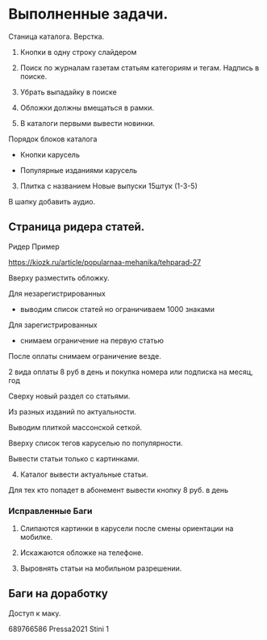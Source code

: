 # Выполненные задачи.

Станица каталога. Верстка.

1. Кнопки в одну строку слайдером

2. Поиск по журналам газетам статьям категориям и тегам. Надпись в поиске.

3. Убрать выпадайку в поиске

4. Обложки должны вмещаться в рамки.

5. В каталоги первыми вывести новинки.

Порядок блоков каталога

-  Кнопки карусель

- Популярные изданиями карусель

3. Плитка с названием Новые выпуски 15штук (1-3-5)

В шапку добавить аудио.



## Страница ридера статей.


Ридер
Пример

https://kiozk.ru/article/popularnaa-mehanika/tehparad-27
 
Вверху разместить обложку.

Для незарегистрированных 

- выводим список статей но ограничиваем 1000 знаками

Для зарегистрированных

- снимаем ограничение на первую статью

После оплаты снимаем ограничение везде.

2 вида оплаты 8 руб в день и покупка номера или подписка на месяц, год


Сверху новый раздел со статьями.

Из разных изданий по актуальности.

Выводим плиткой массонской сеткой.

Вверху список тегов каруселью по популярности.


Вывести статьи только с картинками.


4. Каталог вывести актуальные статьи. 

Для тех кто попадет в абонемент вывести кнопку 8 руб. в день



### Исправленные Баги

1. Слипаются картинки в карусели после смены ориентации на мобилке.

2. Искажаются обложке на телефоне.

3. Выровнять статьи на мобильном разрешении.

## Баги на доработку


Доступ к маку.

689766586
Pressa2021
Stini 1
















